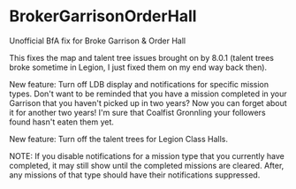 # BrokerGarrisonOrderHall
Unofficial BfA fix for Broke Garrison &amp; Order Hall


This fixes the map and talent tree issues brought on by 8.0.1 (talent trees broke sometime in Legion, I just fixed them on my end way back then).

New feature: Turn off LDB display and notifications for specific mission types. Don't want to be reminded that you have a mission completed in your Garrison that you haven't picked up in two years? Now you can forget about it for another two years! I'm sure that Coalfist Gronnling your followers found hasn't eaten them yet.

New feature: Turn off the talent trees for Legion Class Halls.

NOTE: If you disable notifications for a mission type that you currently have completed, it may still show until the completed missions are cleared. After, any missions of that type should have their notifications suppressed.
